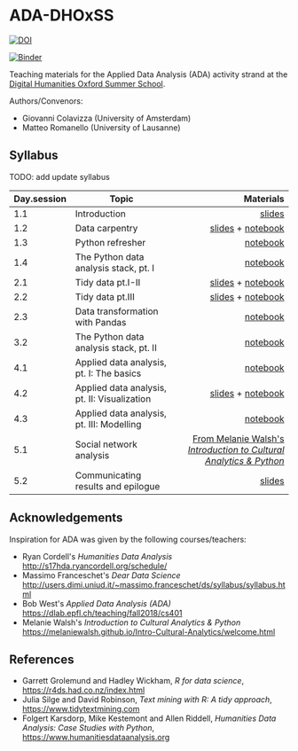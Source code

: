 # ADA-DHOxSS

[![DOI](https://zenodo.org/badge/DOI/10.5281/zenodo.3352830.svg)](https://doi.org/10.5281/zenodo.3352830)

[![Binder](https://mybinder.org/badge_logo.svg)](https://mybinder.org/v2/gh/mromanello/ADA-DHOxSS/master)


Teaching materials for the Applied Data Analysis (ADA) activity strand at the [Digital Humanities Oxford Summer School](https://digital.humanities.ox.ac.uk/digital-humanities-oxford-summer-school).

Authors/Convenors:
- Giovanni Colavizza (University of Amsterdam)
- Matteo Romanello (University of Lausanne)

## Syllabus

TODO: add update syllabus


| Day.session         | Topic           | Materials  |
| ------------- |-------------| -----:|
| 1.1      | Introduction | <a href='slides/1.1 Introduction.pdf'>slides</a> |
| 1.2      | Data carpentry | <a href='slides/1.2 Import.pdf'>slides</a> + <a href='notebooks/1.2 Import.ipynb'>notebook</a> |
| 1.3      | Python refresher | [notebook](./notebooks/1.3%20Skills%20Python.ipynb) |
| 1.4      | The Python data analysis stack, pt. I  | [notebook](./notebooks/1.4%20Skills%20Pandas.ipynb) |
| 2.1      | Tidy data pt.I-II  | <a href='slides/2.2 Tidy data.pdf'>slides</a> + <a href='notebooks/2.2 Tidy data.ipynb'>notebook</a> |
| 2.2      | Tidy data pt.III | [slides](././slides/3.1%20Data%20wrangling.pdf) + [notebook](./notebooks/2.2%20Wrangling.ipynb) |
| 2.3      | Data transformation with Pandas | [notebook](./notebooks/2.3%20Skills%2C%20Wrangling%20with%20Pandas.ipynb) |
| 3.2      | The Python data analysis stack, pt. II  |  <a href='notebooks/3.2 Skills, Wrangling.ipynb'>notebook</a> |
| 4.1      | Applied data analysis, pt. I: The basics  | <a href='notebooks/4.1 Exploratory data analysis and working with texts.ipynb'>notebook</a> |
| 4.2      | Applied data analysis, pt. II: Visualization  | <a href='slides/4.2 Visualization.pdf'>slides</a> + <a href='notebooks/4.2 Visualize.ipynb'>notebook</a> |
| 4.3      | Applied data analysis, pt. III: Modelling  | <a href='notebooks/4.3 Modelling.ipynb'>notebook</a> |
| 5.1      | Social network analysis  | <a href='https://melaniewalsh.github.io/Intro-Cultural-Analytics/06-Network-Analysis/00-Network-Analysis.html'>From Melanie Walsh's *Introduction to Cultural Analytics & Python*</a>|
| 5.2      | Communicating results and epilogue  | <a href='slides/5.3 Communication.pdf'>slides</a> |


## Acknowledgements

Inspiration for ADA was given by the following courses/teachers:

* Ryan Cordell's *Humanities Data Analysis* http://s17hda.ryancordell.org/schedule/
* Massimo Franceschet's *Dear Data Science* http://users.dimi.uniud.it/~massimo.franceschet/ds/syllabus/syllabus.html
* Bob West's *Applied Data Analysis (ADA)* https://dlab.epfl.ch/teaching/fall2018/cs401
* Melanie Walsh's *Introduction to Cultural Analytics & Python* https://melaniewalsh.github.io/Intro-Cultural-Analytics/welcome.html

## References

* Garrett Grolemund and Hadley Wickham, *R for data science*, https://r4ds.had.co.nz/index.html
* Julia Silge and David Robinson, *Text mining with R: A tidy approach*, https://www.tidytextmining.com
* Folgert Karsdorp, Mike Kestemont and Allen Riddell, *Humanities Data Analysis: Case Studies with Python*, https://www.humanitiesdataanalysis.org
